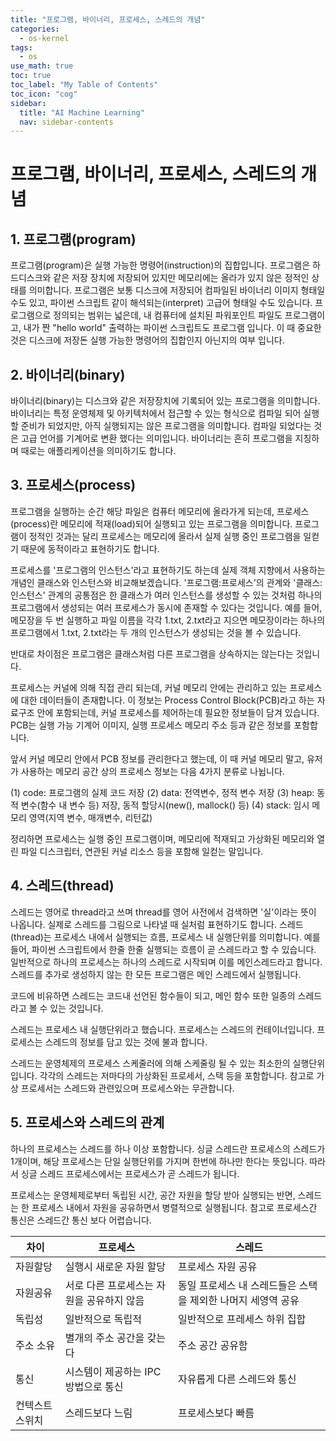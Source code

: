 ```yaml
---
title: "프로그램, 바이너리, 프로세스, 스레드의 개념" 
categories:
  - os-kernel
tags:
  - os
use_math: true
toc: true
toc_label: "My Table of Contents"
toc_icon: "cog"
sidebar:
  title: "AI Machine Learning"
  nav: sidebar-contents
---
```


# 프로그램, 바이너리, 프로세스, 스레드의 개념

## 1. 프로그램(program)

프로그램(program)은 실행 가능한 명령어(instruction)의 집합입니다. 
프로그램은 하드디스크와 같은 저장 장치에 저장되어 있지만 메모리에는 올라가 있지 않은 정적인 상태를 의미합니다. 
프로그램은 보통 디스크에 저장되어 컴파일된 바이너리 이미지 형태일 수도 있고, 
파이썬 스크립트 같이 해석되는(interpret) 고급어 형태일 수도 있습니다. 
프로그램으로 정의되는 범위는 넓은데, 
내 컴퓨터에 설치된 파워포인트 파일도 프로그램이고, 
내가 짠 "hello world" 출력하는 파이썬 스크립트도 프로그램 입니다. 
이 때 중요한 것은 디스크에 저장돈 실행 가능한 명령어의 집합인지 아닌지의 여부 입니다. 

## 2. 바이너리(binary)

바이너리(binary)는 디스크와 같은 저장장치에 기록되어 있는 프로그램을 의미합니다. 
바이너리는 특정 운영체제 및 아키텍처에서 접근할 수 있는 형식으로 컴파일 되어 실행할 준비가 되었지만, 
아직 실행되지는 않은 프로그램을 의미합니다. 
컴파일 되었다는 것은 고급 언어를 기계어로 변환 했다는 의미입니다. 
바이너리는 흔히 프로그램을 지칭하며 때로는 애플리케이션을 의미하기도 합니다. 

## 3. 프로세스(process)

프로그램을 실행하는 순간 해당 파일은 컴퓨터 메모리에 올라가게 되는데, 
프로세스(process)란 메모리에 적재(load)되어 실행되고 있는 프로그램을 의미합니다. 
프로그램이 정적인 것과는 달리 프로세스는 메모리에 올라서 실제 실행 중인 프로그램을 일컫기 때문에 동적이라고 표현하기도 합니다.

프로세스를 '프로그램의 인스턴스'라고 표현하기도 하는데 실제 객체 지향에서 사용하는 개념인 클래스와 인스턴스와 비교해보겠습니다. 
'프로그램:프로세스'의 관계와 '클래스:인스턴스' 관계의 공통점은 한 클래스가 여러 인스턴스를 생성할 수 있는 것처럼 
하나의 프로그램에서 생성되는 여러 프로세스가 동시에 존재할 수 있다는 것입니다. 
예를 들어, 메모장을 두 번 실행하고 파일 이름을 각각 1.txt, 2.txt라고 지으면 메모장이라는 하나의 프로그램에서 
1.txt, 2.txt라는 두 개의 인스턴스가 생성되는 것을 볼 수 있습니다. 

반대로 차이점은 프로그램은 클래스처럼 다른 프로그램을 상속하지는 않는다는 것입니다. 

프로세스는 커널에 의해 직접 관리 되는데, 커널 메모리 안에는 관리하고 있는 프로세스에 대한 데이터들이 존재합니다. 
이 정보는 Process Control Block(PCB)라고 하는 자료구조 안에 포함되는데, 커널 프로세스를 제어하는데 필요한 정보들이 담겨 있습니다. 
PCB는 실행 가능 기계어 이미지, 실행 프로세스 메모리 주소 등과 같은 정보를 포함합니다. 

앞서 커널 메모리 안에서 PCB 정보를 관리한다고 했는데, 이 때 커널 메모리 말고, 
유저가 사용하는 메모리 공간 상의 프로세스 정보는 다음 4가지 분류로 나뉩니다. 

(1) code: 프로그램의 실제 코드 저장 
(2) data: 전역변수, 정적 변수 저장
(3) heap: 동적 변수(함수 내 변수 등) 저장, 동적 할당시(new(), mallock() 등)
(4) stack: 임시 메모리 영역(지역 변수, 매개변수, 리턴값)

정리하면 프로세스는 실행 중인 프로그램이며, 
메모리에 적재되고 가상화된 메모리와 열린 파일 디스크립터, 연관된 커널 리소스 등을 포함해 일컫는 말입니다. 

## 4. 스레드(thread)

스레드는 영어로 thread라고 쓰며 thread를 영어 사전에서 검색하면 '실'이라는 뜻이 나옵니다. 
실제로 스레드를 그림으로 나타낼 때 실처럼 표현하기도 합니다. 
스레드(thread)는 프로세스 내에서 실행되는 흐름, 프로세스 내 실행단위를 의미합니다. 
예를 들어, 파이썬 스크립트에서 한줄 한줄 실행되는 흐름이 곧 스레드라고 할 수 있습니다. 
일반적으로 하나의 프로세스는 하나의 스레드로 시작되며 이를 메인스레드라고 합니다. 
스레드를 추가로 생성하지 않는 한 모든 프로그램은 메인 스레드에서 실행됩니다. 

코드에 비유하면 스레드는 코드내 선언된 함수들이 되고, 
메인 함수 또한 일종의 스레드라고 볼 수 있는 것입니다. 

스레드는 프로세스 내 실행단위라고 했습니다. 
프로세스는 스레드의 컨테이너입니다. 프로세스는 스레드의 정보를 담고 있는 것에 불과 합니다. 


스레드는 운영체제의 프로세스 스케줄러에 의해 스케줄링 될 수 있는 최소한의 실행단위 입니다. 
각각의 스레드는 저마다의 가상화된 프로세서, 스택 등을 포함합니다. 
참고로 가상 프로세서는 스레드와 관련있으며 프로세스와는 무관합니다. 

## 5. 프로세스와 스레드의 관계

하나의 프로세스는 스레드를 하나 이상 포함합니다. 
싱글 스레드란 프로세스의 스레드가 1개이며, 해당 프로세스는 단일 실행단위를 가지며 한번에 하나만 한다는 뜻입니다. 
따라서 싱글 스레드 프로세스에서는 프로세스가 곧 스레드가 됩니다. 

프로세스는 운영체제로부터 독립된 시간, 공간 자원을 할당 받아 실행되는 반면, 
스레드는 한 프로세스 내에서 자원을 공유하면서 병렬적으로 실행됩니다. 
참고로 프로세스간 통신은 스레드간 통신 보다 어렵습니다. 

차이 | 프로세스 | 스레드 
-----|---------|--------
자원할당 | 실행시 새로운 자원 할당 | 프로세스 자원 공유
자원공유 | 서로 다른 프로세스는 자원을 공유하지 않음 | 동일 프로세스 내 스레드들은 스택을 제외한 나머지 세영역 공유
독립성 | 일반적으로 독립적 | 일반적으로 프레세스 하위 집합
주소 소유  | 별개의 주소 공간을 갖는다 | 주소 공간 공유함
통신 | 시스템이 제공하는 IPC 방법으로 통신 | 자유롭게 다른 스레드와 통신
컨텍스트 스위치 | 스레드보다 느림 | 프로세스보다 빠름
